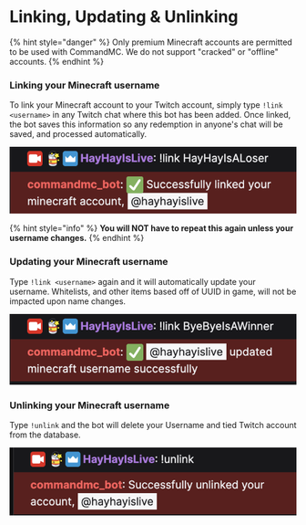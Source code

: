 # Linking, Updating & Unlinking

{% hint style="danger" %}
Only premium Minecraft accounts are permitted to be used with CommandMC. We do not support "cracked" or "offline" accounts.
{% endhint %}

### Linking your Minecraft username

To link your Minecraft account to your Twitch account, simply type `!link <username>` in any Twitch chat where this bot has been added. Once linked, the bot saves this information so any redemption in anyone's chat will be saved, and processed automatically.

![Linking accounts via Twitch chat.](<../../.gitbook/assets/Screen Shot 2022-08-21 at 6.17.36 PM.png>)

{% hint style="info" %}
**You will NOT have to repeat this again unless your username changes.**&#x20;
{% endhint %}

### Updating your Minecraft username

Type `!link <username>` again and it will automatically update your username. Whitelists, and other items based off of UUID in game, will not be impacted upon name changes.

![Updating Minecraft username via Twitch chat.](<../../.gitbook/assets/Screen Shot 2022-08-21 at 6.17.51 PM.png>)

### Unlinking your Minecraft username

Type `!unlink` and the bot will delete your Username and tied Twitch account from the database.

![Unlinking a Minecraft account via Twitch chat.](<../../.gitbook/assets/Screen Shot 2022-08-21 at 6.19.05 PM.png>)
